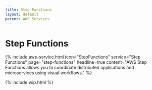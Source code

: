 ```yaml
---
title: Step Functions
layout: default
parent: AWS Services
---
```


# Step Functions

{% include aws-service.html icon="StepFunctions" service="Step Functions" page="step-functions" headline=true
    content="AWS Step Functions allows you to coordinate distributed applications and microservices using visual workflows." %}

{% include wip.html %}